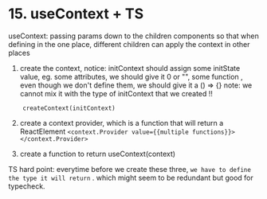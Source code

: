 # 15. useContext + TS

useContext: passing params down to the children components so that when defining in the one place, different children can apply the context in other places

1. create the context, notice: initContext should assign some initState value, eg. some attributes, we should give it 0 or "", some function , even though we don't define them, we should give it a () => {}
note: we cannot mix it with the type of initContext that we created !!

```
    createContext(initContext)
```

2. create  a context provider, which is a function that will return a ReactElement `<context.Provider value={{multiple functions}}></context.Provider>`

3. create a function to return useContext(context)


TS hard point: everytime before we create these three, `we have to define the type it will return` . which might seem to be redundant but good for typecheck.


